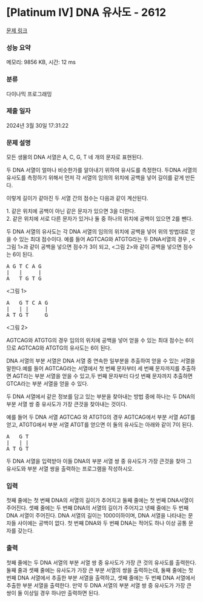 # [Platinum IV] DNA 유사도 - 2612 

[문제 링크](https://www.acmicpc.net/problem/2612) 

### 성능 요약

메모리: 9856 KB, 시간: 12 ms

### 분류

다이나믹 프로그래밍

### 제출 일자

2024년 3월 30일 17:31:22

### 문제 설명

<p>모든 생물의 DNA 서열은 A, C, G, T 네 개의 문자로 표현된다.</p>

<p>두 DNA 서열이 얼마나 비슷한가를 알아내기 위하여 유사도를 측정한다. 두DNA 서열의 유사도를 측정하기 위해서 먼저 각 서열의 임의의 위치에 공백을 넣어 길이를 같게 만든다.</p>

<p>이렇게 길이가 같아진 두 서열 간의 점수는 다음과 같이 계산된다.</p>

<p>1. 같은 위치에 공백이 아닌 같은 문자가 있으면 3을 더한다. <br>
2. 같은 위치에 서로 다른 문자가 있거나 둘 중 하나의 위치에 공백이 있으면 2를 뺀다.</p>

<p>두 DNA 서열의 유사도는 각 DNA 서열의 임의의 위치에 공백을 넣어 위의 방법대로 얻을 수 있는 최대 점수이다. 예를 들어 AGTCAG와 ATGTG라는 두 DNA서열의 경우 , <그림 1>과 같이 공백을 넣으면 점수가 3이 되고, <그림 2>와 같이 공백을 넣으면 점수는 6이 된다.</p>

<pre>A G T C A G
|   |     |
A   T G T G</pre>

<p><그림 1></p>

<pre>A   G T C A G
|   | |     |
A T G T     G</pre>

<p><그림 2></p>

<p>AGTCAG와 ATGTG의 경우 임의의 위치에 공백을 넣어 얻을 수 있는 최대 점수는 6이므로 AGTCAG와 ATGTG의 유사도는 6이 된다.</p>

<p>DNA 서열의 부분 서열은 DNA 서열 중 연속한 일부분을 추출하여 얻을 수 있는 서열을 말한다.예를 들어 AGTCAG라는 서열에서 첫 번째 문자부터 세 번째 문자까지를 추출하면 AGT라는 부분 서열을 얻을 수 있고,두 번째 문자부터 다섯 번째 문자까지 추출하면 GTCA라는 부분 서열을 얻을 수 있다.</p>

<p>두 DNA 서열에서 같은 정보를 담고 있는 부분을 찾아내는 방법 중에 하나는 두 DNA의 부분 서열 쌍 중 유사도가 가장 큰것을 찾아내는 것이다.</p>

<p>예를 들어 두 DNA 서열 AGTCAG 와 ATGTG의 경우 AGTCAG에서 부분 서열 AGT를 얻고, ATGTG에서 부분 서열 ATGT를 얻으면 이 둘의 유사도는 아래와 같이 7이 된다.</p>

<pre>A   G T
|   | |
A T G T</pre>

<p>두 DNA 서열을 입력받아 이들 DNA의 부분 서열 쌍 중 유사도가 가장 큰것을 찾아 그 유사도와 부분 서열 쌍을 출력하는 프로그램을 작성하시오.</p>

### 입력 

 <p>첫째 줄에는 첫 번째 DNA의 서열의 길이가 추어지고 둘째 줄에는 첫 번째 DNA서열이 주어진다. 셋째 줄에는 두 번째 DNA의 서열의 길이가 주어지고 넷째 줄에는 두 번째 DNA 서열이 주어진다. DNA 서열의 길이는 1000이하이며, DNA 서열을 나타내는 문자들 사이에는 공백이 없다. 첫 번째 DNA와 두 번째 DNA는 적어도 하나 이상 공통 문자를 갖는다.</p>

### 출력 

 <p>첫째 줄에는 두 DNA 서열의 부분 서열 쌍 중 유사도가 가장 큰 것의 유사도를 출력한다. 둘째 줄과 셋째 줄에는 유사도가 가장 큰 부분 서열의 쌍을 출력하는데, 둘째 줄에는 첫 번째 DNA 서열에서 추출한 부분 서열을 출력하고, 셋째 줄에는 두 번째 DNA 서열에서 추출한 부분 서열을 출력한다. 만약 두 DNA 서열의 부분 서열 쌍 중 유사도가 가장 큰 쌍이 둘 이상일 경우 하나만 출력하면 된다.</p>

